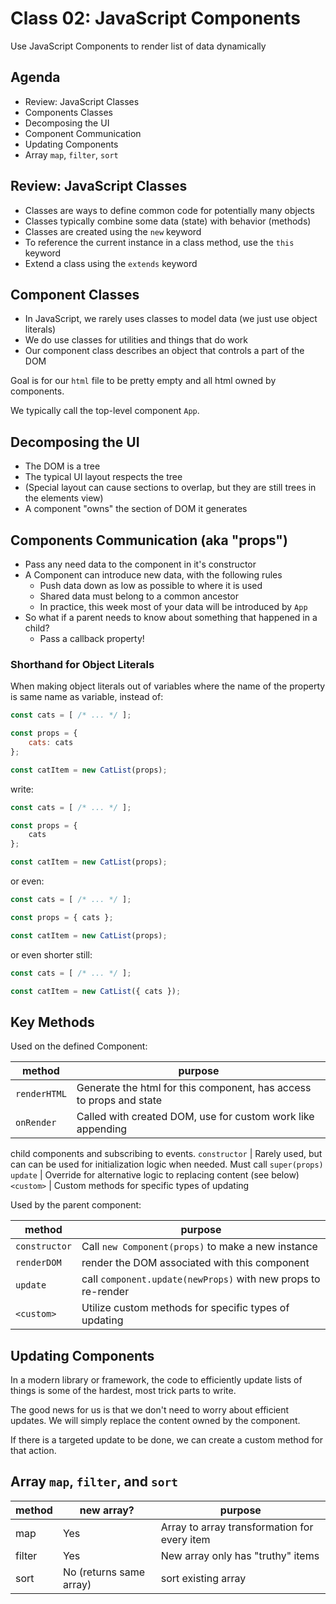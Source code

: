 Class 02: JavaScript Components
===

Use JavaScript Components to render list of data dynamically

## Agenda

- Review: JavaScript Classes
- Components Classes
- Decomposing the UI
- Component Communication
- Updating Components
- Array `map`, `filter`, `sort`

## Review: JavaScript Classes

- Classes are ways to define common code for potentially many objects
- Classes typically combine some data (state) with behavior (methods)
- Classes are created using the `new` keyword
- To reference the current instance in a class method, use the `this` keyword
- Extend a class using the `extends` keyword

## Component Classes

- In JavaScript, we rarely uses classes to model data (we just use object literals)
- We do use classes for utilities and things that do work
- Our component class describes an object that controls a part of the DOM

Goal is for our `html` file to be pretty empty and all html owned by components.

We typically call the top-level component `App`.

## Decomposing the UI

- The DOM is a tree
- The typical UI layout respects the tree
- (Special layout can cause sections to overlap, but they are still trees
in the elements view)
- A component "owns" the section of DOM it generates

## Components Communication (aka "props")

- Pass any need data to the component in it's constructor
- A Component can introduce new data, with the following rules
    - Push data down as low as possible to where it is used
    - Shared data must belong to a common ancestor
    - In practice, this week most of your data will be introduced by `App`
- So what if a parent needs to know about something that happened in a child?
    - Pass a callback property!

### Shorthand for Object Literals

When making object literals out of variables where the name
of the property is same name as variable, instead of:

```js
const cats = [ /* ... */ ];

const props = {
    cats: cats
};

const catItem = new CatList(props);
```

write:

```js
const cats = [ /* ... */ ];

const props = {
    cats
};

const catItem = new CatList(props);
```

or even:

```js
const cats = [ /* ... */ ];

const props = { cats };

const catItem = new CatList(props);
```

or even shorter still:

```js
const cats = [ /* ... */ ];

const catItem = new CatList({ cats });
```

## Key Methods

Used on the defined Component:

method | purpose
---|---
`renderHTML` | Generate the html for this component, has access to props and state
`onRender` |  Called with created DOM, use for custom work like appending
child components and subscribing to events.
`constructor` | Rarely used, but can can be used for initialization logic when needed. Must call `super(props)`
`update` | Override for alternative logic to replacing content (see below)
`<custom>` | Custom methods for specific types of updating

Used by the parent component:

method | purpose
---|---
`constructor` | Call `new Component(props)` to make a new instance
`renderDOM` | render the DOM associated with this component
`update` | call `component.update(newProps)` with new props to re-render 
`<custom>` | Utilize custom methods for specific types of updating

## Updating Components

In a modern library or framework, the code to efficiently update lists of things is some of the hardest, most trick parts to write.

The good news for us is that we don't need to worry about efficient updates. We will simply replace the content owned by the component.

If there is a targeted update to be done, we can create a custom method for that action. 

## Array `map`, `filter`, and `sort`

method | new array? | purpose
---|---|---
map | Yes | Array to array transformation for every item
filter | Yes | New array only has "truthy" items
sort | No (returns same array) | sort existing array
